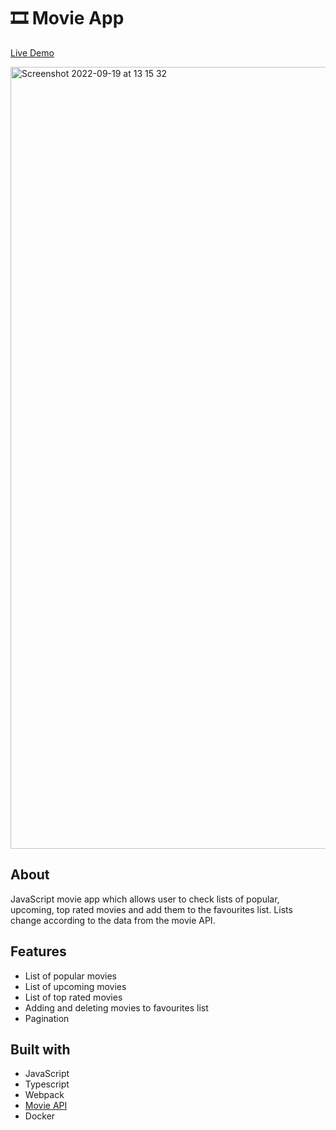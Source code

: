 # 🎞 Movie App

[Live Demo](https://lisakuchmenko.github.io/movie-db/)


<img width="1251" alt="Screenshot 2022-09-19 at 13 15 32" src="https://user-images.githubusercontent.com/104000224/190996671-191fcee8-ec97-418b-8e89-9009d1b154b7.png">

## About 

JavaScript movie app which allows user to check lists of popular, upcoming, top rated movies and add them to the favourites list. Lists change according to the data from the movie API.

## Features
- List of popular movies
- List of upcoming movies
- List of top rated movies
- Adding and deleting movies to favourites list
- Pagination


## Built with
- JavaScript
- Typescript
- Webpack
- [Movie API](https://developers.themoviedb.org/3/getting-started/introduction)
- Docker
